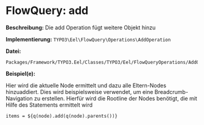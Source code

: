 # FlowQuery: add

**Beschreibung:** Die add Operation fügt weitere Objekt hinzu

**Implementierung:** `TYPO3\Eel\FlowQuery\Operations\AddOperation`

**Datei:**
```
Packages/Framework/TYPO3.Eel/Classes/TYPO3/Eel/FlowQueryOperations/AddOperation.php
```


**Beispiel(e):**

Hier wird die aktuelle Node ermittelt und dazu alle Eltern-Nodes hinzuaddiert. Dies wird beispielsweise verwendet, um eine Breadcrumb-Navigation zu erstellen. Hierfür wird die Rootline der Nodes benötigt, die mit Hilfe des Statements ermittelt wird

```
items = ${q(node).add(q(node).parents())}
```
